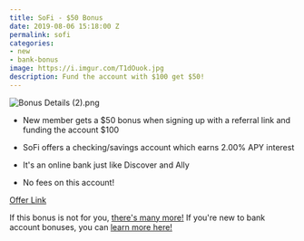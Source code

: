 ```yaml
---
title: SoFi - $50 Bonus
date: 2019-08-06 15:18:00 Z
permalink: sofi
categories:
- new
- bank-bonus
image: https://i.imgur.com/T1dOuok.jpg
description: Fund the account with $100 get $50!
---
```


![Bonus Details (2).png](/uploads/Bonus%20Details%20(2).png)

* New member gets a $50 bonus when signing up with a referral link and funding the account $100

* SoFi offers a checking/savings account which earns 2.00% APY interest

* It's an online bank just like Discover and Ally
* No fees on this account!

[Offer Link](https://www.sofi.com/share/money/2501161/)

If this bonus is not for you, [there's many more!](https://atl.deals/bank-bonus) If you're new to bank account bonuses, you can [learn more here!](https://atl.deals/bankbonuses)